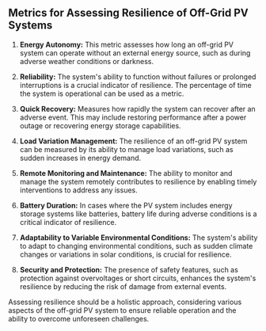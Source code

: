 ## Metrics for Assessing Resilience of Off-Grid PV Systems

1. **Energy Autonomy:** This metric assesses how long an off-grid PV system can operate without an external energy source, such as during adverse weather conditions or darkness.

2. **Reliability:** The system's ability to function without failures or prolonged interruptions is a crucial indicator of resilience. The percentage of time the system is operational can be used as a metric.

3. **Quick Recovery:** Measures how rapidly the system can recover after an adverse event. This may include restoring performance after a power outage or recovering energy storage capabilities.

4. **Load Variation Management:** The resilience of an off-grid PV system can be measured by its ability to manage load variations, such as sudden increases in energy demand.

5. **Remote Monitoring and Maintenance:** The ability to monitor and manage the system remotely contributes to resilience by enabling timely interventions to address any issues.

6. **Battery Duration:** In cases where the PV system includes energy storage systems like batteries, battery life during adverse conditions is a critical indicator of resilience.

7. **Adaptability to Variable Environmental Conditions:** The system's ability to adapt to changing environmental conditions, such as sudden climate changes or variations in solar conditions, is crucial for resilience.

8. **Security and Protection:** The presence of safety features, such as protection against overvoltages or short circuits, enhances the system's resilience by reducing the risk of damage from external events.

Assessing resilience should be a holistic approach, considering various aspects of the off-grid PV system to ensure reliable operation and the ability to overcome unforeseen challenges.
